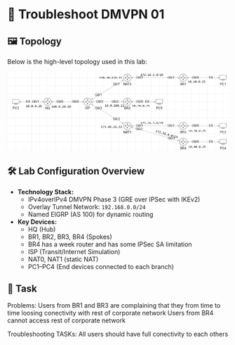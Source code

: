 # 📡 Troubleshoot DMVPN 01

## 🖼️ Topology

Below is the high-level topology used in this lab:

![MPLS-TE Lab Topology](topology.png)

## 🛠️ Lab Configuration Overview

- **Technology Stack:**
  - IPv4overIPv4 DMVPN Phase 3 (GRE over IPSec with IKEv2)
  - Overlay Tunnel Network: `192.168.0.0/24`
  - Named EIGRP (AS 100) for dynamic routing
- **Key Devices:**
  - HQ (Hub)
  - BR1, BR2, BR3, BR4 (Spokes)
  - BR4 has a week router and has some IPSec SA limitation
  - ISP (Transit/Internet Simulation)
  - NAT0, NAT1 (static NAT)
  - PC1–PC4 (End devices connected to each branch)

## 🎯 Task

Problems:
Users from BR1 and BR3 are complaining that they from time to time loosing conectivity with rest of corporate network
Users from BR4 cannot access rest of corporate network

Troubleshooting TASKs:
All users should have full conectivity to each others 
